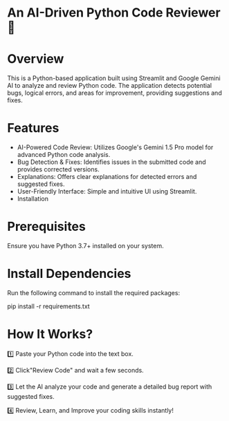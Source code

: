 # An AI-Driven Python Code Reviewer 🚀
# Overview
This is a Python-based application built using Streamlit and Google Gemini AI to analyze and review Python code. The application detects potential bugs, logical errors, and areas for improvement, providing suggestions and fixes.

# Features
* AI-Powered Code Review: Utilizes Google's Gemini 1.5 Pro model for advanced Python code analysis.
* Bug Detection & Fixes: Identifies issues in the submitted code and provides corrected versions.
* Explanations: Offers clear explanations for detected errors and suggested fixes.
* User-Friendly Interface: Simple and intuitive UI using Streamlit.
* Installation

# Prerequisites
Ensure you have Python 3.7+ installed on your system.

# Install Dependencies
Run the following command to install the required packages:

pip install -r requirements.txt

# How It Works?
1️⃣ Paste your Python code into the text box.

2️⃣ Click"Review Code" and wait a few seconds.

3️⃣ Let the AI analyze your code and generate a detailed bug report with suggested fixes.

4️⃣ Review, Learn, and Improve your coding skills instantly!
